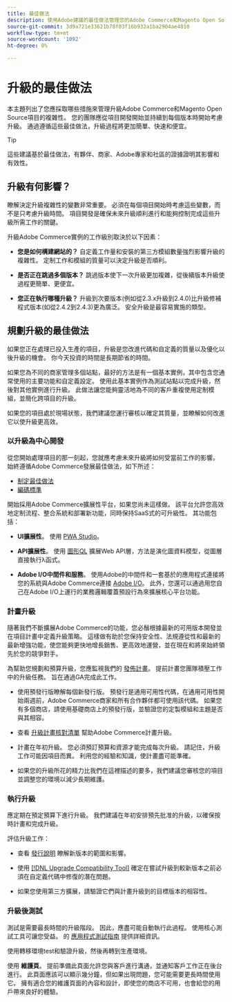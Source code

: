 ```yaml
---
title: 最佳做法
description: 使用Adobe建議的最佳做法管理您的Adobe Commerce和Magento Open Source項目的升級過程。
source-git-commit: 3d9a721e33621b78f03f16b932a1ba2904ae4010
workflow-type: tm+mt
source-wordcount: '1092'
ht-degree: 0%

---
```



# 升級的最佳做法

本主題列出了您應採取哪些措施來管理升級Adobe Commerce和Magento Open Source項目的複雜性。 您的團隊應從項目開發開始並持續到每個版本時開始考慮升級。 通過遵循這些最佳做法，升級過程將更加簡單、快速和便宜。

>[!TIP]
>
>這些建議基於最佳做法，有夥伴、商家、Adobe專家和社區的證據證明其影響和有效性。

## 升級有何影響？

瞭解決定升級複雜性的變數非常重要。 必須在每個項目開始時考慮這些變數，而不是只考慮升級時間。 項目開發是確保未來升級順利進行和能夠控制完成這些升級所需工作的關鍵。

升級Adobe Commerce實例的工作級別取決於以下因素：

- **您是如何構建網站的？** 自定義工作量和安裝的第三方模組數量強烈影響升級的複雜性。 定制工作和模組的質量可以決定升級是否順利。

- **是否正在跳過多個版本？** 跳過版本使下一次升級更加複雜，從後續版本升級使過程更簡單、更便宜。

- **您正在執行哪種升級？** 升級到次要版本(例如從2.3.x升級到2.4.0)比升級修補程式版本(如從2.4.2到2.4.3)更為廣泛。 安全升級是最容易實施的類型。

## 規劃升級的最佳做法

如果您正在處理已投入生產的項目，升級是您改進代碼和自定義的質量以及優化以後升級的機會。 你今天投資的時間是長期節省的時間。

如果您為不同的商家管理多個站點，最好的方法是有一個基本實例，其中包含您通常使用的主要功能和自定義設定。 使用此基本實例作為測試站點以完成升級，然後對其他實例進行升級。 此做法讓您能夠靈活地為不同的客戶重複使用定制模組，並簡化跨項目的升級。

如果您的項目處於現場狀態，我們建議您運行審核以確定其質量，並瞭解如何改進它以使升級更高效。

### 以升級為中心開發

從您開始處理項目的那一刻起，您就應考慮未來升級將如何受當前工作的影響。 始終遵循Adobe Commerce發展最佳做法，如下所述：

- [制定最佳做法](https://devdocs.magento.com/guides/v2.4/ext-best-practices/bk-ext-best-practices.html)
- [編碼標準](https://devdocs.magento.com/guides/v2.4/coding-standards/bk-coding-standards.html)

開始採用Adobe Commerce擴展性平台，如果您尚未這樣做。 該平台允許您高效地定制流程、整合系統和部署新功能，同時保持SaaS式的可升級性。 其功能包括：

- **UI擴展性**。 使用 [PWA Studio](https://developer.adobe.com/commerce/pwa-studio/)。

- **API擴展性**。 使用 [圖形QL](https://devdocs.magento.com/guides/v2.4/graphql/index.html) 擴展Web API層，方法是演化圖資料模型，從圖層直接執行λ函式。

- **Adobe I/O中間件和服務**。 使用Adobe的中間件和一套基於的應用程式連接將您的系統與Adobe Commerce連接 [Adobe I/O](https://www.adobe.io/)。 此外，您還可以通過用您自己在Adobe I/O上運行的業務邏輯覆蓋預設行為來擴展核心平台功能。

### 計畫升級

隨著我們不斷擴展Adobe Commerce的功能，您必鬚根據最新的可用版本開發並在項目計畫中定義升級策略。 這樣做有助於您保持安全性、法規遵從性和最新的最新增強功能，使您能夠更快地增長銷售、更高效地運營，並在現在和將來始終領先於您的競爭對手。

為幫助您規劃和預算升級，您應監視我們的 [發佈計畫](https://devdocs.magento.com/release)。 提前計畫您團隊積壓工作中的升級任務。 旨在通過GA完成此工作。

- 使用預發行版瞭解每個新發行版。 預發行是通用可用性代碼，在通用可用性開始兩週前，Adobe Commerce商家和所有合作夥伴都可使用該代碼。 如果您有多個商店，請使用基礎商店上的預發行版，並驗證您的定製模組和主題是否與其相容。

- 查看 [升級計畫核對清單](https://support.magento.com/hc/en-us/articles/360057968951) 幫助Adobe Commerce計畫升級。

- 計畫在年初升級。 您必須預訂預算和資源才能完成每次升級。 請記住，升級工作可能因項目而異。 利用您的經驗和知識，使計畫盡可能準確。

- 如果您的升級所花的精力比我們在這裡描述的要多，我們建議您審核您的項目並調整您的環境以減少長期維護。

### 執行升級

應定期在預定預算下進行升級。 我們建議在年初安排預先批准的升級，以確保按時計畫和完成升級。

評估升級工作：

- 查看 [發行說明](https://devdocs.magento.com/guides/v2.4/release-notes/bk-release-notes.html) 瞭解新版本的範圍和影響。

- 使用 [[!DNL Upgrade Compatibility Tool]](../upgrade-compatibility-tool/overview.md) 確定在嘗試升級到較新版本之前必須在自定義代碼中修復的潛在問題。

- 如果您使用第三方擴展，請驗證它們與計畫升級到的目標版本的相容性。

### 升級後測試

測試是需要最長時間的升級階段。 因此，應盡可能自動執行此過程。 使用核心測試工具可讓您受益。 的 [應用程式測試指南](https://devdocs.magento.com/guides/v2.4/test/testing.html) 提供詳細資訊。

使用轉移環境test和驗證升級，然後再轉到生產環境。

使用 **維護頁**。 提前準備此頁面允許您與客戶進行溝通，並通知客戶工作正在後台進行。 此頁面應該可以顯示幾分鐘，但如果出現問題，您可能需要更長時間使用它。 擁有適合您的維護頁面的內容和設計，即使您的商店不可用，也會給您的用戶帶來良好的體驗。
